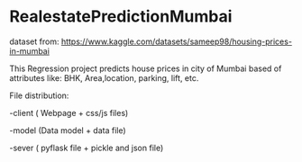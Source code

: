 # RealestatePredictionMumbai



dataset from: https://www.kaggle.com/datasets/sameep98/housing-prices-in-mumbai

This Regression project predicts house prices in city of Mumbai based of attributes like: BHK, Area,location, parking, lift, etc.

File distribution:

-client ( Webpage + css/js files)

-model (Data model + data file)

-sever ( pyflask file + pickle and json file)
